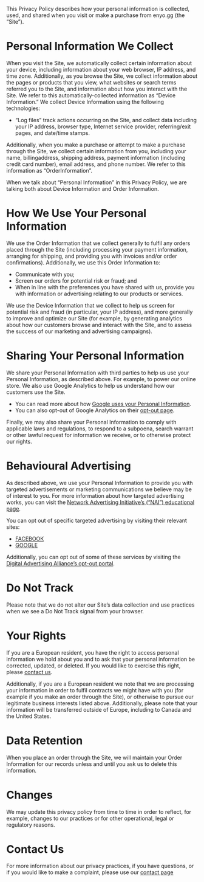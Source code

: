 This Privacy Policy describes how your personal information is collected, used, and shared when you visit or make a purchase from enyo.gg (the “Site”).

# Personal Information We Collect

When you visit the Site, we automatically collect certain information about your device, including information about your web browser, IP address, and time zone. Additionally, as you browse the Site, we collect information about the pages or products that you view, what websites or search terms referred you to the Site, and information about how you interact with the Site. We refer to this automatically-collected information as “Device Information.”
We collect Device Information using the following technologies:

- “Log files” track actions occurring on the Site, and collect data including your IP address, browser type, Internet service provider, referring/exit pages, and date/time stamps.

Additionally, when you make a purchase or attempt to make a purchase through the Site, we collect certain information from you, including your name, billingaddress, shipping address, payment information (including credit card number), email address, and phone number. We refer to this information as “OrderInformation”.

When we talk about “Personal Information” in this Privacy Policy, we are talking both about Device Information and Order Information.

# How We Use Your Personal Information

We use the Order Information that we collect generally to fulfil any orders placed through the Site (including processing your payment information, arranging for shipping, and providing you with invoices and/or order confirmations). Additionally, we use this Order Information to:

- Communicate with you;
- Screen our orders for potential risk or fraud; and
- When in line with the preferences you have shared with us, provide you with information or advertising relating to our products or services.

We use the Device Information that we collect to help us screen for potential risk and fraud (in particular, your IP address), and more generally to improve and optimize our Site (for example, by generating analytics about how our customers browse and interact with the Site, and to assess the success of our marketing and advertising campaigns).

# Sharing Your Personal Information

We share your Personal Information with third parties to help us use your Personal Information, as described above. For example, to power our online store.
We also use Google Analytics to help us understand how our customers use the Site.

- You can read more about how [Google uses your Personal Information](https://www.google.com/intl/en/policies/privacy/).
- You can also opt-out of Google Analytics on their [opt-out page](https://tools.google.com/dlpage/gaoptout).

Finally, we may also share your Personal Information to comply with applicable laws and regulations, to respond to a subpoena, search warrant or other lawful request for information we receive, or to otherwise protect our rights.

# Behavioural Advertising

As described above, we use your Personal Information to provide you with targeted advertisements or marketing communications we believe may be of interest to you. For more information about how targeted advertising works, you can visit the [Network Advertising Initiative’s (“NAI”) educational page](http://www.networkadvertising.org/understanding-online-advertising/how-does-it-work).

You can opt out of specific targeted advertising by visiting their relevant sites:

- [FACEBOOK](https://www.facebook.com/settings/?tab=ads)
- [GOOGLE](https://www.google.com/settings/ads/anonymous)

Additionally, you can opt out of some of these services by visiting the [Digital Advertising Alliance’s opt-out portal](http://optout.aboutads.info/).

# Do Not Track

Please note that we do not alter our Site’s data collection and use practices when we see a Do Not Track signal from your browser.

# Your Rights

If you are a European resident, you have the right to access personal information we hold about you and to ask that your personal information be corrected, updated, or deleted. If you would like to exercise this right, please [contact us](/contact).

Additionally, if you are a European resident we note that we are processing your information in order to fulfil contracts we might have with you (for example if you make an order through the Site), or otherwise to pursue our legitimate business interests listed above. Additionally, please note that your information will be transferred outside of Europe, including to Canada and the United States.

# Data Retention

When you place an order through the Site, we will maintain your Order Information for our records unless and until you ask us to delete this information.

# Changes

We may update this privacy policy from time to time in order to reflect, for example, changes to our practices or for other operational, legal or regulatory reasons.

# Contact Us

For more information about our privacy practices, if you have questions, or if you would like to make a complaint, please use our [contact page](/contact)
